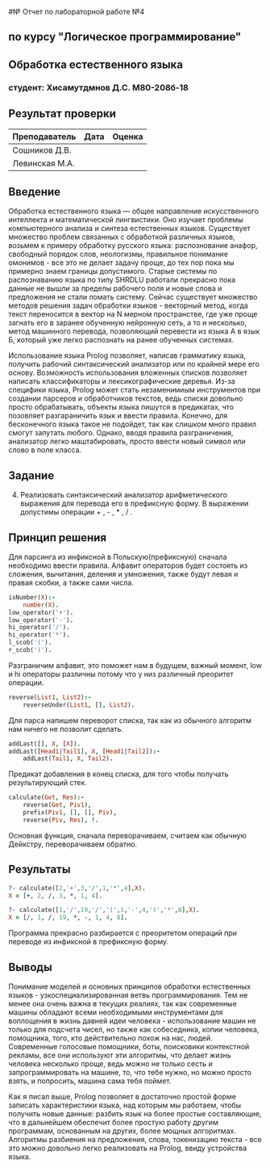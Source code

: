 #№ Отчет по лабораторной работе №4
## по курсу "Логическое программирование"

## Обработка естественного языка

### студент: Хисамутдмнов Д.С. М80-208б-18

## Результат проверки

| Преподаватель     | Дата         |  Оценка       |
|-------------------|--------------|---------------|
| Сошников Д.В. |              |               |
| Левинская М.А.|              |               |

<!-- > *Комментарии проверяющих (обратите внимание, что более подробные комментарии возможны непосредственно в репозитории по тексту программы)* -->


## Введение

<!-- Какие подходы обычно применяются для обработки естественных и искусственных языков?
Почему Prolog оказывается удобным языком для решения таких задач? -->

Обработка естественного языка — общее направление искусственного интеллекта и математической лингвистики. Оно изучает проблемы компьютерного анализа и синтеза естественных языков. Существует множество проблем связанных с обработкой различных языков, возьмем к примеру обработку русского языка: распознование анафор, свободный порядок слов, неологизмы, правильное понимание омонимов - все это не делает задачу проще, до тех пор пока мы примерно знаем границы допустимого. Старые системы по распознаванию языка по типу SHRDLU работали прекрасно пока данные не вышли за пределы рабочего поля и новые слова и предложения не стали ломать систему. Сейчас существует множество методов решения задач обработки языков - векторный метод, когда текст переносится в вектор на N мерном пространстве, где уже проще загнать его в заранее обученную нейронную сеть, а то и несколько, метод машинного перевода, позволяющий перевести из языка А в язык Б, который уже легко распознать на ранее обученных системах.

Использование языка Prolog позволяет, написав грамматику языка, получить рабочий синтаксический анализатор или по крайней мере его основу. Возможность использования вложенных списков позволяет написать классификаторы и лексикографические деревья. Из-за специфики языка, Prolog может стать незаменимиым инструментов при создании парсеров и обработчиков текстов, ведь списки довольно просто обрабатывать, объекты языка пишутся в предикатах, что позовляет разгараничить язык и ввести правила. Конечно, для бесконечного языка такое не подойдет, так как слишком много правил смогут запутать любого. Однако, вводя правила разграничения, анализатор легко маштабировать, просто ввести новый символ или слово в поле класса.

## Задание

4. Реализовать синтаксический анализатор арифметического выражения для перевода его в префиксную форму. В выражении допустимы операции + , - , * , / .

## Принцип решения

<!-- Опишите своими словами принцип решения задачи, приведите важные фрагменты кода. -->

Для парсинга из инфиксной в Польскую(префиксную) сначала необходимо ввести правила. Алфавит операторов будет состоять из сложения, вычитания, деления и умножения, также будут левая и правая скобки, а также сами числа.

```prolog
isNumber(X):-
    number(X).
low_operator('+').
low_operator('-').
hi_operator('/').
hi_operator('*').
l_scob('(').
r_scob(')').
```

Разграничим алфавит, это поможет нам в будущем, важный момент, low и hi операторы различны потому что у низ различный преоритет операции.

```prolog
reverse(List1, List2):-
    reverseUnder(List1, [], List2).
```

Для парса напишем переворот списка, так как из обычного алгоритм нам ничего не позволит сделать.

```prolog
addLast([], X, [X]).
addLast([Head1|Tail1], X, [Head1|Tail2]):-
    addLast(Tail1, X, Tail2).
```

Предикат добавления в конец списка, для того чтобы получать результирующий стек.

```prolog
calculate(Get, Res):-
    reverse(Get, Piv1),
    prefix(Piv1, [], [], Piv),
    reverse(Piv, Res), !.
```

Основная функция, сначала переворачиваем, считаем как обычную Дейкстру, переворачиваем обратно.

## Результаты

<!-- Приведите результаты работы программы. -->

```prolog
?- calculate([2,'+',3,'/',1,'*',4],X).
X = [+, 2, /, 3, *, 1, 4].
```

```prolog
?- calculate([1,'/',19,'/','(',1,'-',4,')','*',8],X).
X = [/, 1, /, 19, *, -, 1, 4, 8].
```

Программа прекрасно разбирается с преоритетом операций при переводе из инфиксной в префиксную форму.

## Выводы

<!-- Сформулируйте *содержательные* выводы по лабораторной работе.
Чему она вас научила? Над чем заставила задуматься? -->

Понимание моделей и основных принципов обработки естественных языков - узкоспециализированная ветвь программирования. Тем не менее она очень важна в текущих реалиях, так как современные машины обладают всеми необходимыми инструментами для воплощения в жизнь давней идеи человека - использование машин не только для подсчета чисел, но также как собеседника, копии человека, помощника, того, кто действительно похож на нас, людей. Современные голосовые помощники, боты, поисковики контекстной рекламы, все они используют эти алгоритмы, что делает жизнь человека несколько проще, ведь можно не только сесть и запрограммировать на машине, то, что тебе нужно, но можно просто взять, и попросить, машина сама тебя поймет.

<!-- Удобным ли оказывается Пролог для решения задач грамматического разбора? Почему? -->

Как я писал выше, Prolog позволяет в достаточно простой форме записать характеристики языка, над которым мы работаем, чтобы получить новые данные: разбить язык на более простые составляющие, что в дальнейшем обеспечит более простую работу другим программам, основанным на других, более мощных алгоритмах. Алгоритмы разбиения на предложения, слова, токенизацию текста - все это можно довольно легко реализовать на Prolog, ввиду устройства языка.

<!-- Помните, что несодержательные выводы -
самая частая причина снижения оценки за лабораторную. -->

